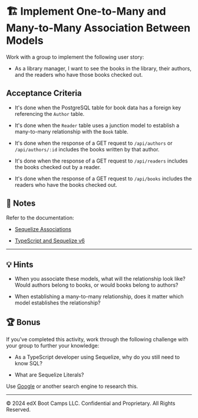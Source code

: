 # 🏗️ Implement One-to-Many and Many-to-Many Association Between Models

Work with a group to implement the following user story:

* As a library manager, I want to see the books in the library, their authors, and the readers who have those books checked out.

## Acceptance Criteria

* It's done when the PostgreSQL table for book data has a foreign key referencing the `Author` table.

* It's done when the `Reader` table uses a junction model to establish a many-to-many relationship with the `Book` table.

* It's done when the response of a GET request to `/api/authors` or `/api/authors/:id` includes the books written by that author.

* It's done when the response of a GET request to `/api/readers` includes the books checked out by a reader.

* It's done when the response of a GET request to `/api/books` includes the readers who have the books checked out.

## 📝 Notes

Refer to the documentation:

* [Sequelize Associations](https://sequelize.org/docs/v6/core-concepts/assocs/)

* [TypeScript and Sequelize v6](https://sequelize.org/docs/v6/other-topics/typescript/)

---

## 💡 Hints

* When you associate these models, what will the relationship look like? Would authors belong to books, or would books belong to authors?

* When establishing a many-to-many relationship, does it matter which model establishes the relationship?

## 🏆 Bonus

If you've completed this activity, work through the following challenge with your group to further your knowledge:

* As a TypeScript developer using Sequelize, why do you still need to know SQL?

* What are Sequelize Literals?

Use [Google](https://www.google.com) or another search engine to research this.

---
© 2024 edX Boot Camps LLC. Confidential and Proprietary. All Rights Reserved.
